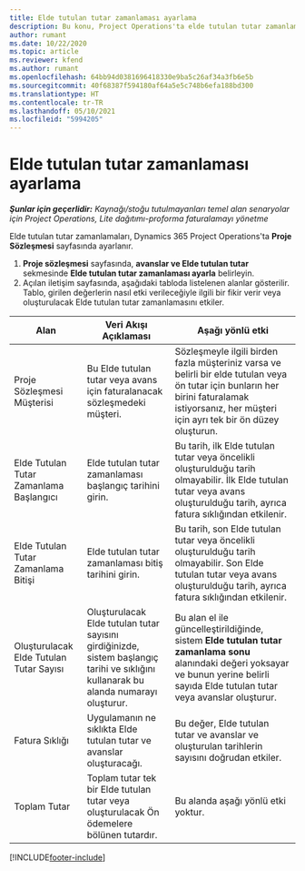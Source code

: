 ```yaml
---
title: Elde tutulan tutar zamanlaması ayarlama
description: Bu konu, Project Operations'ta elde tutulan tutar zamanlaması ayarlama hakkında bilgi sağlar.
author: rumant
ms.date: 10/22/2020
ms.topic: article
ms.reviewer: kfend
ms.author: rumant
ms.openlocfilehash: 64bb94d0381696418330e9ba5c26af34a3fb6e5b
ms.sourcegitcommit: 40f68387f594180af64a5e5c748b6efa188bd300
ms.translationtype: HT
ms.contentlocale: tr-TR
ms.lasthandoff: 05/10/2021
ms.locfileid: "5994205"
---
```

# <a name="set-up-a-retainer-schedule"></a>Elde tutulan tutar zamanlaması ayarlama

_**Şunlar için geçerlidir:** Kaynağı/stoğu tutulmayanları temel alan senaryolar için Project Operations, Lite dağıtımı-proforma faturalamayı yönetme_

Elde tutulan tutar zamanlamaları, Dynamics 365 Project Operations'ta **Proje Sözleşmesi** sayfasında ayarlanır.

1. **Proje sözleşmesi** sayfasında, **avanslar ve Elde tutulan tutar** sekmesinde **Elde tutulan tutar zamanlaması ayarla** belirleyin.
2. Açılan iletişim sayfasında, aşağıdaki tabloda listelenen alanlar gösterilir. Tablo, girilen değerlerin nasıl etki verileceğiyle ilgili bir fikir verir veya oluşturulacak Elde tutulan tutar zamanlamasını etkiler.

| Alan | Veri Akışı Açıklaması | Aşağı yönlü etki |
| --- | --- | --- |
| Proje Sözleşmesi Müşterisi | Bu Elde tutulan tutar veya avans için faturalanacak sözleşmedeki müşteri. | Sözleşmeyle ilgili birden fazla müşteriniz varsa ve belirli bir elde tutulan veya ön tutar için bunların her birini faturalamak istiyorsanız, her müşteri için ayrı tek bir ön düzey oluşturun. |
| Elde Tutulan Tutar Zamanlama Başlangıcı | Elde tutulan tutar zamanlaması başlangıç tarihini girin. | Bu tarih, ilk Elde tutulan tutar veya öncelikli oluşturulduğu tarih olmayabilir. İlk Elde tutulan tutar veya avans oluşturulduğu tarih, ayrıca fatura sıklığından etkilenir. |
| Elde Tutulan Tutar Zamanlama Bitişi | Elde tutulan tutar zamanlaması bitiş tarihini girin. | Bu tarih, son Elde tutulan tutar veya öncelikli oluşturulduğu tarih olmayabilir. Son Elde tutulan tutar veya avans oluşturulduğu tarih, ayrıca fatura sıklığından etkilenir. |
| Oluşturulacak Elde Tutulan Tutar Sayısı | Oluşturulacak Elde tutulan tutar sayısını girdiğinizde, sistem başlangıç tarihi ve sıklığını kullanarak bu alanda numarayı oluşturur. | Bu alan el ile güncelleştirildiğinde, sistem **Elde tutulan tutar zamanlama sonu** alanındaki değeri yoksayar ve bunun yerine belirli sayıda Elde tutulan tutar veya avanslar oluşturur. |
| Fatura Sıklığı | Uygulamanın ne sıklıkta Elde tutulan tutar ve avanslar oluşturacağı. | Bu değer, Elde tutulan tutar ve avanslar ve oluşturulan tarihlerin sayısını doğrudan etkiler. |
| Toplam Tutar | Toplam tutar tek bir Elde tutulan tutar veya oluşturulacak Ön ödemelere bölünen tutardır. | Bu alanda aşağı yönlü etki yoktur. |


[!INCLUDE[footer-include](../../includes/footer-banner.md)]